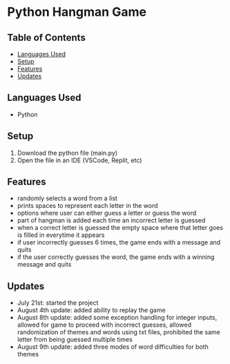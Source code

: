 # Python Hangman Game

## Table of Contents
* [Languages Used](#languages-used)
* [Setup](#setup)
* [Features](#features)
* [Updates](#updates)

## Languages Used
- Python

## Setup
1. Download the python file (main.py)
2. Open the file in an IDE (VSCode, Replit, etc)

## Features
- randomly selects a word from a list
- prints spaces to represent each letter in the word
- options where user can either guess a letter or guess the word
- part of hangman is added each time an incorrect letter is guessed
- when a correct letter is guessed the empty space where that letter goes is filled in everytime it appears
- if user incorrectly guesses 6 times, the game ends with a message and quits
- if the user correctly guesses the word, the game ends with a winning message and quits

## Updates
- July 21st: started the project
- August 4th update: added ability to replay the game 
- August 8th update: added some exception handling for integer inputs, allowed for game to proceed with incorrect guesses, allowed randomization of themes and words using txt files, prohibited the same letter from being guessed multiple times
- August 9th update: added three modes of word difficulties for both themes
